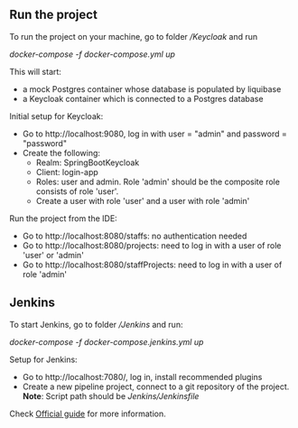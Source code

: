 ## Run the project
To run the project on your machine, go to folder */Keycloak* and run

*docker-compose -f docker-compose.yml up*

This will start:
- a mock Postgres container whose database is populated by liquibase
- a Keycloak container which is connected to a Postgres database

Initial setup for Keycloak:
- Go to http://localhost:9080, log in with user = "admin" and password = "password"
- Create the following:
    - Realm: SpringBootKeycloak
    - Client: login-app
    - Roles: user and admin. Role 'admin' should be the composite role consists of role 'user'.
    - Create a user with role 'user' and a user with role 'admin'

Run the project from the IDE:
- Go to http://localhost:8080/staffs: no authentication needed
- Go to http://localhost:8080/projects: need to log in with a user of role 'user' or 'admin'
- Go to http://localhost:8080/staffProjects: need to log in with a user of role 'admin'

## Jenkins
To start Jenkins, go to folder */Jenkins* and run:

*docker-compose -f docker-compose.jenkins.yml up*

Setup for Jenkins:
- Go to http://localhost:7080/, log in, install recommended plugins
- Create a new pipeline project, connect to a git repository of the project. **Note**: Script path should be *Jenkins/Jenkinsfile*

Check [Official guide](https://www.jenkins.io/doc/book/installing/docker/) for more information.
